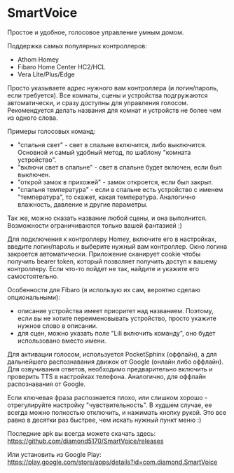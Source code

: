 # SmartVoice

Простое и удобное, голосовое управление умным домом.

Поддержка самых популярных контроллеров:
- Athom Homey
- Fibaro Home Center HC2/HCL
- Vera Lite/Plus/Edge

Просто указываете адрес нужного вам контроллера (и логин/пароль, если требуется).
Все комнаты, сцены и устройства подгружаются автоматически, и сразу доступны для управления голосом.
Рекомендуется делать названия для комнат и устройств не более чем из одного слова.

Примеры голосовых команд:
- "спальня свет" - свет в спальне включится, либо выключится. Основной и самый удобный метод, по шаблону "комната устройство".
- "включи свет в спальне" - свет в спальне будет включен, если был выключен.
- "открой замок в прихожей" - замок откроется, если был закрыт.
- "спальня температура" - если в спальне есть устройство с именем "температура", то скажет, какая температура. Аналогично влажность, давление и другие параметры.

Так же, можно сказать название любой сцены, и она выполнится. Возможности ограничиваются только вашей фантазией :)

Для подключения к контроллеру Homey, включите его в настройках, введите логин/пароль и выберите нужный вам контроллер. Окно логина закроется автоматически.
Приложение сканирует cookie чтобы получить bearer token, который позволяет получить доступ к вашему контроллеру. Если что-то пойдет не так, найдите и укажите его самостоятельно.

Особенности для Fibaro (я использую их сам, вероятно сделаю опциональными):
- описание устройства имеет приоритет над названием. Поэтому, если вы не хотите переименовывать устройство, просто укажите нужное слово в описании.
- для сцен, можно указать поле "Lili включить команду", оно будет использовано вместо имени.

Для активации голосом, используется PocketSphinx (оффлайн), а для дальнейшего распознавания движок от Google (онлайн либо оффлайн).
Для озвучивания ответов, необходимо предварительно включить и проверить TTS в настройках телефона. Аналогично, для оффлайн распознавания от Google.

Если ключевая фраза распознается плохо, или слишком хорошо - отрегулируйте настройку "чувствительность".
В худшем случае, ее всегда можно полностью отключить, и нажимать кнопку рукой. Это все равно в десятки раз быстрее, чем искать нужный пункт меню :)

Последние apk вы всегда можете скачать здесь: https://github.com/diamond5170/SmartVoice/releases

Или установить из Google Play: https://play.google.com/store/apps/details?id=com.diamond.SmartVoice
